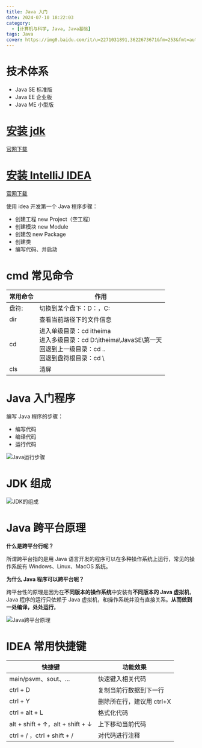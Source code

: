```yaml
---
title: Java 入门
date: 2024-07-10 18:22:03
category:
  - [计算机与科学, Java, Java基础]
tags: Java
cover: https://img0.baidu.com/it/u=2271031891,3622673671&fm=253&fmt=auto&app=138&f=JPEG?w=1025&h=707
---
```


# 技术体系

- Java SE 标准版
- Java EE 企业版
- Java ME 小型版

# [安装 jdk](https://blog.csdn.net/xijinno1/article/details/135177719?spm=1001.2014.3001.5506)

[官网下载](https://www.oracle.com/java/technologies/downloads/)

# [安装 IntelliJ IDEA](https://blog.csdn.net/qq_43554335/article/details/121928344?spm=1001.2014.3001.5506)

[官网下载](https://www.jetbrains.com/idea/)

使用 idea 开发第一个 Java 程序步骤：

- 创建工程 new Project（空工程）
- 创建模块 new Module
- 创建包 new Package
- 创建类
- 编写代码、并启动

# cmd 常见命令

| 常用命令 | 作用                                                                                                                         |
| -------- | ---------------------------------------------------------------------------------------------------------------------------- |
| 盘符:    | 切换到某个盘下：D：，C:                                                                                                      |
| dir      | 查看当前路径下的文件信息                                                                                                     |
| cd       | 进入单级目录：cd itheima<br>进入多级目录：cd D:\itheima\JavaSE\第一天<br>回退到上一级目录：cd .. <br>回退到盘符根目录：cd \  |
| cls      | 清屏                                                                                                                         |

# Java 入门程序

编写 Java 程序的步骤：

- 编写代码
- 编译代码
- 运行代码

![Java运行步骤](https://daiblog.oss-cn-chengdu.aliyuncs.com/img/Java运行步骤.png)

# JDK 组成

![JDK的组成](https://daiblog.oss-cn-chengdu.aliyuncs.com/img/JDK的组成.png)

# Java 跨平台原理

**什么是跨平台行呢？**

所谓跨平台指的是用 Java 语言开发的程序可以在多种操作系统上运行，常见的操作系统有 Windows、Linux、MacOS 系统。

**为什么 Java 程序可以跨平台呢？**

跨平台性的原理是因为在**不同版本的操作系统**中安装有**不同版本的 Java 虚拟机**，Java 程序的运行只依赖于 Java 虚拟机，和操作系统并没有直接关系。**从而做到一处编译，处处运行**。

![Java跨平台原理](https://daiblog.oss-cn-chengdu.aliyuncs.com/img/Java跨平台原理.png)

# IDEA 常用快捷键

| 快捷键                           | 功能效果                  |
| -------------------------------- | ------------------------- |
| main/psvm、sout、...             | 快速键入相关代码          |
| ctrl + D                         | 复制当前行数据到下一行    |
| ctrl + Y                         | 删除所在行，建议用 ctrl+X |
| ctrl + alt + L                   | 格式化代码                |
| alt + shift + ↑，alt + shift + ↓ | 上下移动当前代码          |
| ctrl + / ，ctrl + shift + /      | 对代码进行注释            |
